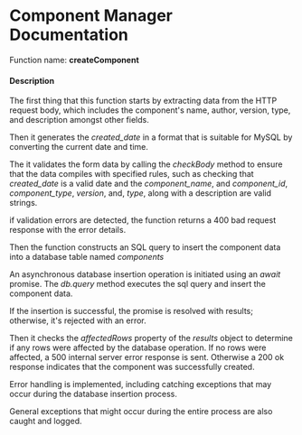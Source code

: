 # Component Manager Documentation
Function name: __createComponent__

#### Description

The first thing that this function starts by extracting data from the HTTP request body, which includes the component's name, author, version, type, and description amongst other fields.

Then it generates the _created_date_ in a format that is suitable for MySQL by converting the current date and time.

The it validates the form data by calling the _checkBody_ method to ensure that the data compiles with specified rules, such as checking that _created_date_ is a valid date and the _component_name_, and _component_id_, _component_type_, _version_, and, _type_, along with a description are valid strings.

if validation errors are detected, the function returns a 400 bad request response with the error details.

Then the function constructs an SQL query to insert the component data into a database table named _components_

An asynchronous database insertion operation is initiated using an _await_ promise. The _db.query_ method executes the sql query and insert the component data.

If the insertion is successful, the promise is resolved with results; otherwise, it's rejected with an error.

Then it checks the _affectedRows_ property of the _results_ object to determine if any rows were affected by the database operation. If no rows were affected, a 500 internal server error response is sent. Otherwise a 200 ok response indicates that the component was successfully created.

Error handling is implemented, including catching exceptions that may occur during the database insertion process.

General exceptions that might occur during the entire process are also caught and logged.